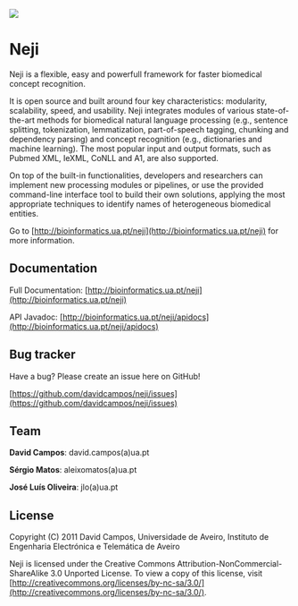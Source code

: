 ![](http://bioinformatics.ua.pt/wp-content/uploads/2012/11/neji_logo.png)

Neji
=====

Neji is a flexible, easy and powerfull framework for faster biomedical concept recognition. 

It is open source and built around four key characteristics: modularity, scalability, speed, and usability. Neji integrates modules of various state-of-the-art methods for biomedical natural language processing (e.g., sentence splitting, tokenization, lemmatization, part-of-speech tagging, chunking and dependency parsing) and concept recognition (e.g., dictionaries and machine learning). The most popular input and output formats, such as Pubmed XML, IeXML, CoNLL and A1, are also supported.On top of the built-in functionalities, developers and researchers can implement new processing modules or pipelines, or use the provided command-line interface tool to build their own solutions, applying the most appropriate techniques to identify names of heterogeneous biomedical entities.

Go to [http://bioinformatics.ua.pt/neji](http://bioinformatics.ua.pt/neji) for more information.


Documentation
-------------
Full Documentation: [http://bioinformatics.ua.pt/neji](http://bioinformatics.ua.pt/neji)
	   
API Javadoc:	[http://bioinformatics.ua.pt/neji/apidocs](http://bioinformatics.ua.pt/neji/apidocs)


Bug tracker
-----------
Have a bug? Please create an issue here on GitHub!

[https://github.com/davidcampos/neji/issues](https://github.com/davidcampos/neji/issues)

Team
----
**David Campos**: david.campos(a)ua.pt

**Sérgio Matos**: aleixomatos(a)ua.pt

**José Luís Oliveira**: jlo(a)ua.pt


License
-------
Copyright (C) 2011 David Campos, Universidade de Aveiro, Instituto de Engenharia Electrónica e Telemática de Aveiro

Neji is licensed under the Creative Commons Attribution-NonCommercial-ShareAlike 3.0 Unported License. To view a copy of this license, visit [http://creativecommons.org/licenses/by-nc-sa/3.0/](http://creativecommons.org/licenses/by-nc-sa/3.0/).
